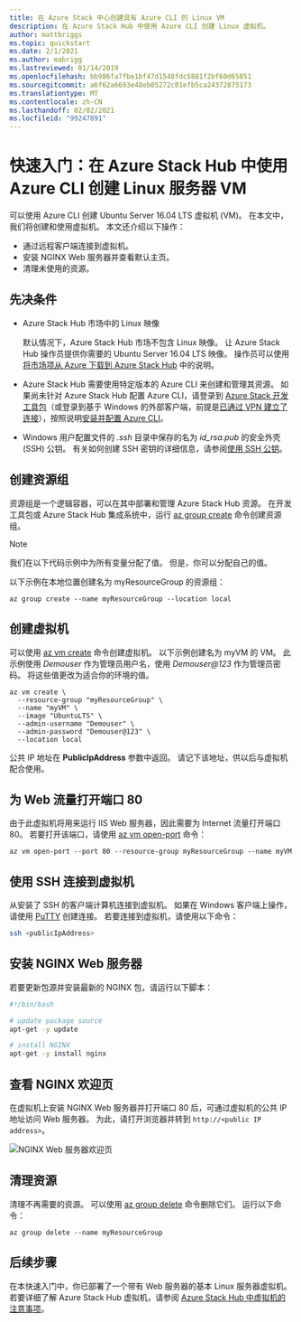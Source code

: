 ```yaml
---
title: 在 Azure Stack 中心创建具有 Azure CLI 的 Linux VM
description: 在 Azure Stack Hub 中使用 Azure CLI 创建 Linux 虚拟机。
author: mattbriggs
ms.topic: quickstart
ms.date: 2/1/2021
ms.author: mabrigg
ms.lastreviewed: 01/14/2019
ms.openlocfilehash: bb986fa7fbe1bf47d1548fdc5881f2bf60d65851
ms.sourcegitcommit: a6f62a6693e48eb05272c01efb5ca24372875173
ms.translationtype: MT
ms.contentlocale: zh-CN
ms.lasthandoff: 02/02/2021
ms.locfileid: "99247891"
---
```

# <a name="quickstart-create-a-linux-server-vm-by-using-the-azure-cli-in-azure-stack-hub"></a>快速入门：在 Azure Stack Hub 中使用 Azure CLI 创建 Linux 服务器 VM

可以使用 Azure CLI 创建 Ubuntu Server 16.04 LTS 虚拟机 (VM)。 在本文中，我们将创建和使用虚拟机。 本文还介绍以下操作：

* 通过远程客户端连接到虚拟机。
* 安装 NGINX Web 服务器并查看默认主页。
* 清理未使用的资源。

## <a name="prerequisites"></a>先决条件

* Azure Stack Hub 市场中的 Linux 映像

   默认情况下，Azure Stack Hub 市场不包含 Linux 映像。 让 Azure Stack Hub 操作员提供你需要的 Ubuntu Server 16.04 LTS 映像。 操作员可以使用[将市场项从 Azure 下载到 Azure Stack Hub](../operator/azure-stack-download-azure-marketplace-item.md) 中的说明。

* Azure Stack Hub 需要使用特定版本的 Azure CLI 来创建和管理其资源。 如果尚未针对 Azure Stack Hub 配置 Azure CLI，请登录到 [Azure Stack 开发工具包](../asdk/asdk-connect.md#connect-to-azure-stack-using-rdp)（或登录到基于 Windows 的外部客户端，前提是[已通过 VPN 建立了连接](../asdk/asdk-connect.md#connect-to-azure-stack-using-vpn)），按照说明[安装并配置 Azure CLI](azure-stack-version-profiles-azurecli2.md)。

* Windows 用户配置文件的 *.ssh* 目录中保存的名为 *id_rsa.pub* 的安全外壳 (SSH) 公钥。 有关如何创建 SSH 密钥的详细信息，请参阅[使用 SSH 公钥](azure-stack-dev-start-howto-ssh-public-key.md)。

## <a name="create-a-resource-group"></a>创建资源组

资源组是一个逻辑容器，可以在其中部署和管理 Azure Stack Hub 资源。 在开发工具包或 Azure Stack Hub 集成系统中，运行 [az group create](/cli/azure/group#az-group-create) 命令创建资源组。

> [!NOTE]
> 我们在以下代码示例中为所有变量分配了值。 但是，你可以分配自己的值。

以下示例在本地位置创建名为 myResourceGroup 的资源组： 

```cli
az group create --name myResourceGroup --location local
```

## <a name="create-a-virtual-machine"></a>创建虚拟机

可以使用 [az vm create](/cli/azure/vm#az-vm-create) 命令创建虚拟机。 以下示例创建名为 myVM 的 VM。 此示例使用 *Demouser* 作为管理员用户名，使用 *Demouser@123* 作为管理员密码。 将这些值更改为适合你的环境的值。

```cli
az vm create \
  --resource-group "myResourceGroup" \
  --name "myVM" \
  --image "UbuntuLTS" \
  --admin-username "Demouser" \
  --admin-password "Demouser@123" \
  --location local
```

公共 IP 地址在 **PublicIpAddress** 参数中返回。 请记下该地址，供以后与虚拟机配合使用。

## <a name="open-port-80-for-web-traffic"></a>为 Web 流量打开端口 80

由于此虚拟机将用来运行 IIS Web 服务器，因此需要为 Internet 流量打开端口 80。 若要打开该端口，请使用 [az vm open-port](/cli/azure/vm) 命令： 

```cli
az vm open-port --port 80 --resource-group myResourceGroup --name myVM
```

## <a name="use-ssh-to-connect-to-the-virtual-machine"></a>使用 SSH 连接到虚拟机

从安装了 SSH 的客户端计算机连接到虚拟机。 如果在 Windows 客户端上操作，请使用 [PuTTY](https://www.putty.org/) 创建连接。 若要连接到虚拟机，请使用以下命令：

```bash
ssh <publicIpAddress>
```

## <a name="install-the-nginx-web-server"></a>安装 NGINX Web 服务器

若要更新包源并安装最新的 NGINX 包，请运行以下脚本：

```bash
#!/bin/bash

# update package source
apt-get -y update

# install NGINX
apt-get -y install nginx
```

## <a name="view-the-nginx-welcome-page"></a>查看 NGINX 欢迎页

在虚拟机上安装 NGINX Web 服务器并打开端口 80 后，可通过虚拟机的公共 IP 地址访问 Web 服务器。 为此，请打开浏览器并转到 ```http://<public IP address>```。

![NGINX Web 服务器欢迎页](./media/azure-stack-quick-create-vm-linux-cli/nginx.png)

## <a name="clean-up-resources"></a>清理资源

清理不再需要的资源。 可以使用 [az group delete](/cli/azure/group#az-group-delete) 命令删除它们。 运行以下命令：

```cli
az group delete --name myResourceGroup
```

## <a name="next-steps"></a>后续步骤

在本快速入门中，你已部署了一个带有 Web 服务器的基本 Linux 服务器虚拟机。 若要详细了解 Azure Stack Hub 虚拟机，请参阅 [Azure Stack Hub 中虚拟机的注意事项](azure-stack-vm-considerations.md)。
